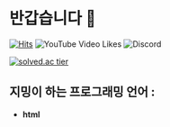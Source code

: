 # 반갑습니다 👋

[![Hits](https://hits.seeyoufarm.com/api/count/incr/badge.svg?url=https%3A%2F%2Fgithub.com%2FB0X0B&count_bg=%2379C83D&title_bg=%23555555&icon=&icon_color=%23E7E7E7&title=hits&edge_flat=false)](https://hits.seeyoufarm.com) ![YouTube Video Likes](https://img.shields.io/youtube/likes/Q9UDmbRvb9k?style=social) ![Discord](https://img.shields.io/discord/785033548401737729)

[![solved.ac tier](http://mazassumnida.wtf/api/generate_badge?boj=B0X0B)](https://solved.ac/B0X0B)

## 지밍이 하는 프로그래밍 언어 :

* **html**
